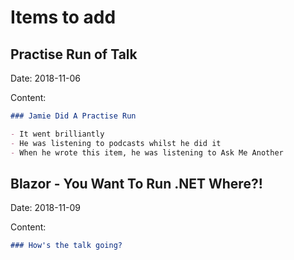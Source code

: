 # Items to add

## Practise Run of Talk

Date: 2018-11-06

Content:

``` markdown
### Jamie Did A Practise Run

- It went brilliantly
- He was listening to podcasts whilst he did it
- When he wrote this item, he was listening to Ask Me Another
```

## Blazor - You Want To Run .NET Where?!

Date: 2018-11-09

Content:

``` markdown
### How's the talk going?
```